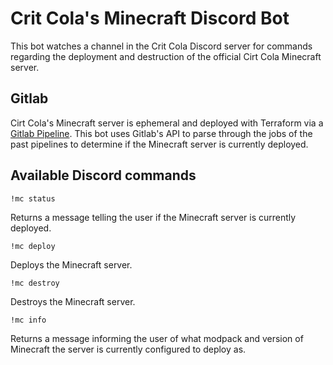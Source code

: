 # Crit Cola's Minecraft Discord Bot
This bot watches a channel in the Crit Cola Discord server for commands regarding the deployment and destruction of the official Cirt Cola Minecraft server.

## Gitlab
Cirt Cola's Minecraft server is ephemeral and deployed with Terraform via a [Gitlab Pipeline](https://docs.gitlab.com/ee/ci/pipelines/). This bot uses Gitlab's API to parse through the jobs of the past pipelines to determine if the Minecraft server is currently deployed.

## Available Discord commands
```
!mc status
```
Returns a message telling the user if the Minecraft server is currently deployed.


```
!mc deploy
```
Deploys the Minecraft server.

```
!mc destroy
```
Destroys the Minecraft server.

```
!mc info
```
Returns a message informing the user of what modpack and version of Minecraft the server is currently configured to deploy as.
